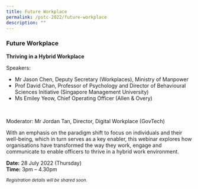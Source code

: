 ```yaml
---
title: Future Workplace
permalink: /pstc-2022/future-workplace
description: ""
---
```

### Future Workplace 
<b>Thriving in a Hybrid Workplace</b><br>

Speakers:<br>
* Mr Jason Chen, Deputy Secretary (Workplaces), Ministry of Manpower 
* Prof David Chan, Professor of Psychology and Director of Behavioural Sciences Initiative (Singapore Management University)    
* Ms Emiley Yeow, Chief Operating Officer (Allen & Overy)
<br>

Moderator: Mr Jordan Tan, Director, Digital Workplace (GovTech)<br>

With an emphasis on the paradigm shift to focus on individuals and their well-being, which in turn serves as a key enabler, this webinar explores how organisations have transformed the way they work, engage and communicate to enable officers to thrive in a hybrid work environment.  
<p>
<b>Date:</b> 28 July 2022 (Thursday)<br>
<b>Time:</b> 3pm – 4.30pm <br>

<small><i>Registration details will be shared soon.</i></small>